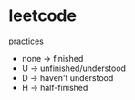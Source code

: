 # leetcode
practices  
- none -> finished  
- U -> unfinished/understood  
- D -> haven't understood  
- H -> half-finished  
